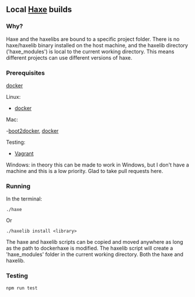 ## Local [Haxe](http://haxe.org/) builds

### Why?

Haxe and the haxelibs are bound to a specific project folder. There is no haxe/haxelib binary installed on the host machine, and the haxelib directory ('haxe_modules') is local to the current working directory. This means different projects can use different versions of haxe.

### Prerequisites

[docker](www.docker.com/)

Linux:

- [docker](www.docker.com/)

Mac:

-[boot2docker](boot2docker.io/), [docker](www.docker.com/)

Testing:

- [Vagrant](www.vagrantup.com/)

Windows: in theory this can be made to work in Windows, but I don't have a machine and this is a low priority. Glad to take pull requests here.

### Running

In the terminal:

	./haxe

Or

	./haxelib install <library>

The haxe and haxelib scripts can be copied and moved anywhere as long as the path to dockerhaxe is modified. The haxelib script will create a 'haxe_modules' folder in the current working directory. Both the haxe and haxelib.

### Testing

	npm run test